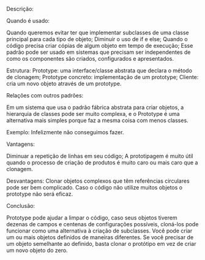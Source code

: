 Descrição:

Quando é usado:

Quando queremos evitar ter que implementar subclasses de uma classe principal para cada tipo de objeto;
Diminuir o uso de if e else;
Quando o código precisa criar cópias de algum objeto em tempo de execução; 
Esse padrão pode ser usado em sistemas que precisam ser independentes de como os componentes são criados, configurados e apresentados.

Estrutura:
Prototype: uma interface/classe abstrata que declara o método de clonagem; 
Prototype concreto: implementação de um prototype;
Cliente: cria um novo objeto através de um prototype.

Relações com outros padrões:

Em um sistema que usa o padrão fábrica abstrata para criar objetos, a hierarquia de classes pode ser muito complexa, e o Prototype é uma alternativa mais simples porque faz a mesma coisa com menos classes.

Exemplo:
Infelizmente não conseguimos fazer.

Vantagens:

Diminuar a repetição de linhas em seu código;
A prototipagem é muito útil quando o processo de criação de  produtos é muito caro ou mais caro  que a clonagem.

Desvantagens:
Clonar objetos complexos que têm referências circulares pode ser bem complicado.
Caso o código não utilize muitos objetos o prototype não será eficaz.

Conclusão:

Prototype pode ajudar a limpar o código, caso seus objetos tiverem dezenas de campos e centenas de configurações possíveis, cloná-los pode funcionar como uma alternativa à criação de subclasses. Você pode criar um ou mais objetos definidos de maneiras diferentes. Se você precisar de um objeto semelhante ao definido, basta clonar o protótipo em vez de criar um novo objeto do zero.
